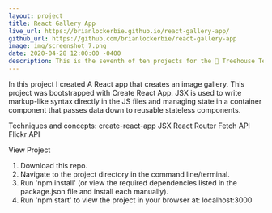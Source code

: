 ```yaml
---
layout: project
title: React Gallery App
live_url: https://brianlockerbie.github.io/react-gallery-app/
github_url: https://github.com/brianlockerbie/react-gallery-app
image: img/screenshot_7.png
date: 2020-04-28 12:00:00 -0400
description: This is the seventh of ten projects for the 🏡 Treehouse Techdegree Full Stack JavaScript. 
---
```

In this project I created A React app that creates an image gallery. This project was bootstrapped with Create React App. JSX is used to write markup-like syntax directly in the JS files and managing state in a container component that passes data down to reusable stateless components.

Techniques and concepts:
create-react-app
JSX
React Router
Fetch API
Flickr API

View Project

1. Download this repo.
2. Navigate to the project directory in the command line/terminal.
3. Run 'npm install' (or view the required dependencies listed in the package.json file and install each manually).
4. Run 'npm start' to view the project in your browser at: localhost:3000